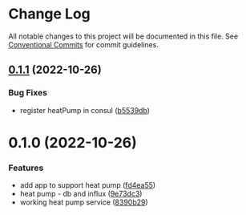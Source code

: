 # Change Log

All notable changes to this project will be documented in this file.
See [Conventional Commits](https://conventionalcommits.org) for commit guidelines.

## [0.1.1](https://github.com/mariusz-kabala/homeAutomation/compare/@home/heatpump@0.1.0...@home/heatpump@0.1.1) (2022-10-26)


### Bug Fixes

* register heatPump in consul ([b5539db](https://github.com/mariusz-kabala/homeAutomation/commit/b5539db513f0bd68f3af21112b8c1fa53a4de096))





# 0.1.0 (2022-10-26)


### Features

* add app to support heat pump ([fd4ea55](https://github.com/mariusz-kabala/homeAutomation/commit/fd4ea55d62b1c2142409aca912c837e6fbb6860c))
* heat pump - db and influx ([9e73dc3](https://github.com/mariusz-kabala/homeAutomation/commit/9e73dc36ac5ad200ff2d3d4a6a20cdcaab195de5))
* working heat pump service ([8390b29](https://github.com/mariusz-kabala/homeAutomation/commit/8390b295e74c3b63ca44224d0cbb3894fb27462b))
